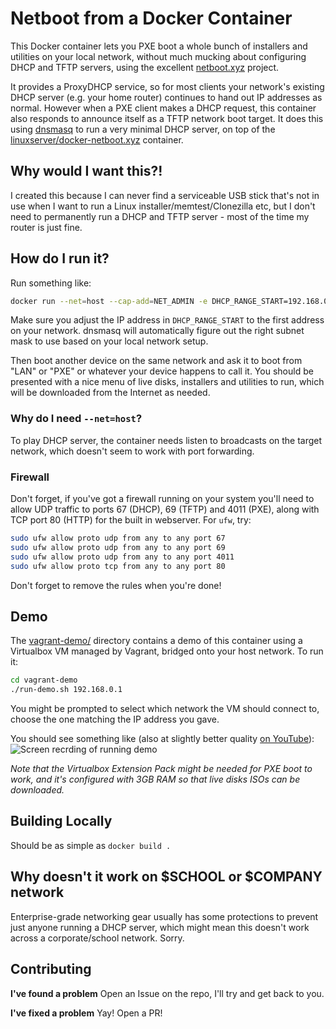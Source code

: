 # Netboot from a Docker Container
This Docker container lets you PXE boot a whole bunch of installers and
utilities on your local network, without much mucking about configuring
DHCP and TFTP servers, using the excellent [netboot.xyz](https://netboot.xyz/)
project.

It provides a ProxyDHCP service, so for most clients your network's existing
DHCP server (e.g. your home router) continues to hand out IP addresses as
normal. However when a PXE client makes a DHCP request, this container also
responds to announce itself as a TFTP network boot target. It does this using
[dnsmasq](https://en.wikipedia.org/wiki/Dnsmasq) to run a very minimal DHCP
server, on top of the [linuxserver/docker-netboot.xyz](https://github.com/linuxserver/docker-netbootxyz)
container.

## Why would I want this?!
I created this because I can never find a serviceable USB stick that's not in
use when I want to run a Linux installer/memtest/Clonezilla etc, but I don't
need to permanently run a DHCP and TFTP server - most of the time my router is
just fine.

## How do I run it?
Run something like:
```bash
docker run --net=host --cap-add=NET_ADMIN -e DHCP_RANGE_START=192.168.0.1 samdbmg/dhcp-netboot.xyz
```
Make sure you adjust the IP address in `DHCP_RANGE_START` to the first address
on your network. dnsmasq will automatically figure out the right subnet mask to
use based on your local network setup.

Then boot another device on the same network and ask it to boot from "LAN" or
"PXE" or whatever your device happens to call it. You should be presented with
a nice menu of live disks, installers and utilities to run, which will be
downloaded from the Internet as needed.

### Why do I need `--net=host`?
To play DHCP server, the container needs listen to broadcasts on the target
network, which doesn't seem to work with port forwarding.

### Firewall
Don't forget, if you've got a firewall running on your system you'll need to
allow UDP traffic to ports 67 (DHCP), 69 (TFTP) and 4011 (PXE), along with
TCP port 80 (HTTP) for the built in webserver. For `ufw`, try:
```bash
sudo ufw allow proto udp from any to any port 67
sudo ufw allow proto udp from any to any port 69
sudo ufw allow proto udp from any to any port 4011
sudo ufw allow proto tcp from any to any port 80
```
Don't forget to remove the rules when you're done!

## Demo
The [vagrant-demo/](vagrant-demo/) directory contains a demo of this container
using a Virtualbox VM managed by Vagrant, bridged onto your host network. To
run it:
```bash
cd vagrant-demo
./run-demo.sh 192.168.0.1
```
You might be prompted to select which network the VM should connect to, choose
the one matching the IP address you gave.

You should see something like (also at slightly better quality
[on YouTube](https://www.youtube.com/watch?v=P-uuXoFdF54)):
![Screen recrding of running demo](docs/screencast.gif)

*Note that the Virtualbox Extension Pack might be needed for PXE boot to work,
and it's configured with 3GB RAM so that live disks ISOs can be downloaded.*

## Building Locally
Should be as simple as `docker build .`

## Why doesn't it work on $SCHOOL or $COMPANY network
Enterprise-grade networking gear usually has some protections to prevent just
anyone running a DHCP server, which might mean this doesn't work across a
corporate/school network. Sorry.

## Contributing
**I've found a problem**
Open an Issue on the repo, I'll try and get back to you.

**I've fixed a problem**
Yay! Open a PR!
